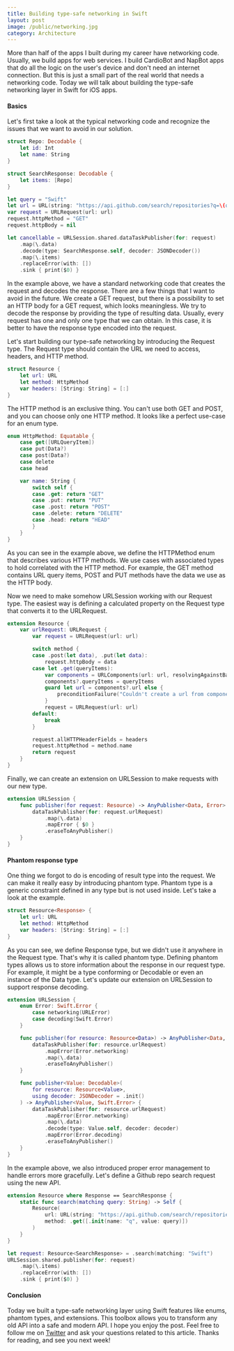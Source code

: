 ```yaml
---
title: Building type-safe networking in Swift
layout: post
image: /public/networking.jpg
category: Architecture
---
```


More than half of the apps I built during my career have networking code. Usually, we build apps for web services. I build CardioBot and NapBot apps that do all the logic on the user's device and don't need an internet connection. But this is just a small part of the real world that needs a networking code. Today we will talk about building the type-safe networking layer in Swift for iOS apps.

#### Basics
Let's first take a look at the typical networking code and recognize the issues that we want to avoid in our solution.

```swift
struct Repo: Decodable {
    let id: Int
    let name: String
}

struct SearchResponse: Decodable {
    let items: [Repo]
}

let query = "Swift"
let url = URL(string: "https://api.github.com/search/repositories?q=\(query)")!
var request = URLRequest(url: url)
request.httpMethod = "GET"
request.httpBody = nil

let cancellable = URLSession.shared.dataTaskPublisher(for: request)
    .map(\.data)
    .decode(type: SearchResponse.self, decoder: JSONDecoder())
    .map(\.items)
    .replaceError(with: [])
    .sink { print($0) }
```

In the example above, we have a standard networking code that creates the request and decodes the response. There are a few things that I want to avoid in the future.
We create a GET request, but there is a possibility to set an HTTP body for a GET request, which looks meaningless.
We try to decode the response by providing the type of resulting data. Usually, every request has one and only one type that we can obtain. In this case, it is better to have the response type encoded into the request.

Let's start building our type-safe networking by introducing the Request type. The Request type should contain the URL we need to access, headers, and HTTP method.

```swift
struct Resource {
    let url: URL
    let method: HttpMethod
    var headers: [String: String] = [:]
}
```

The HTTP method is an exclusive thing. You can't use both GET and POST, and you can choose only one HTTP method. It looks like a perfect use-case for an enum type.

```swift
enum HttpMethod: Equatable {
    case get([URLQueryItem])
    case put(Data?)
    case post(Data?)
    case delete
    case head

    var name: String {
        switch self {
        case .get: return "GET"
        case .put: return "PUT"
        case .post: return "POST"
        case .delete: return "DELETE"
        case .head: return "HEAD"
        }
    }
}
```

As you can see in the example above, we define the HTTPMethod enum that describes various HTTP methods. We use cases with associated types to hold correlated with the HTTP method. For example, the GET method contains URL query items, POST and PUT methods have the data we use as the HTTP body.

Now we need to make somehow URLSession working with our Request type. The easiest way is defining a calculated property on the Request type that converts it to the URLRequest.

```swift
extension Resource {
    var urlRequest: URLRequest {
        var request = URLRequest(url: url)

        switch method {
        case .post(let data), .put(let data):
            request.httpBody = data
        case let .get(queryItems):
            var components = URLComponents(url: url, resolvingAgainstBaseURL: false)
            components?.queryItems = queryItems
            guard let url = components?.url else {
                preconditionFailure("Couldn't create a url from components...")
            }
            request = URLRequest(url: url)
        default:
            break
        }

        request.allHTTPHeaderFields = headers
        request.httpMethod = method.name
        return request
    }
}
```

Finally, we can create an extension on URLSession to make requests with our new type.

```swift
extension URLSession {
    func publisher(for request: Resource) -> AnyPublisher<Data, Error> {
        dataTaskPublisher(for: request.urlRequest)
            .map(\.data)
            .mapError { $0 }
            .eraseToAnyPublisher()
    }
}
```

#### Phantom response type
One thing we forgot to do is encoding of result type into the request. We can make it really easy by introducing phantom type. Phantom type is a generic constraint defined in any type but is not used inside. Let's take a look at the example.

```swift
struct Resource<Response> {
    let url: URL
    let method: HttpMethod
    var headers: [String: String] = [:]
}
```

As you can see, we define Response type, but we didn't use it anywhere in the Request type. That's why it is called phantom type. Defining phantom types allows us to store information about the response in our request type. For example, it might be a type conforming or Decodable or even an instance of the Data type. Let's update our extension on URLSession to support response decoding.

```swift
extension URLSession {
    enum Error: Swift.Error {
        case networking(URLError)
        case decoding(Swift.Error)
    }

    func publisher(for resource: Resource<Data>) -> AnyPublisher<Data, Swift.Error> {
        dataTaskPublisher(for: resource.urlRequest)
            .mapError(Error.networking)
            .map(\.data)
            .eraseToAnyPublisher()
    }

    func publisher<Value: Decodable>(
        for resource: Resource<Value>,
        using decoder: JSONDecoder = .init()
    ) -> AnyPublisher<Value, Swift.Error> {
        dataTaskPublisher(for: resource.urlRequest)
            .mapError(Error.networking)
            .map(\.data)
            .decode(type: Value.self, decoder: decoder)
            .mapError(Error.decoding)
            .eraseToAnyPublisher()
    }
}
```

In the example above, we also introduced proper error management to handle errors more gracefully. Let's define a Github repo search request using the new API.

```swift
extension Resource where Response == SearchResponse {
    static func search(matching query: String) -> Self {
        Resource(
            url: URL(string: "https://api.github.com/search/repositories")!,
            method: .get([.init(name: "q", value: query)])
        )
    }
}

let request: Resource<SearchResponse> = .search(matching: "Swift")
URLSession.shared.publisher(for: request)
    .map(\.items)
    .replaceError(with: [])
    .sink { print($0) }
```

#### Conclusion
Today we built a type-safe networking layer using Swift features like enums, phantom types, and extensions. This toolbox allows you to transform any old API into a safe and modern API. I hope you enjoy the post. Feel free to follow me on [Twitter](https://twitter.com/mecid) and ask your questions related to this article. Thanks for reading, and see you next week!